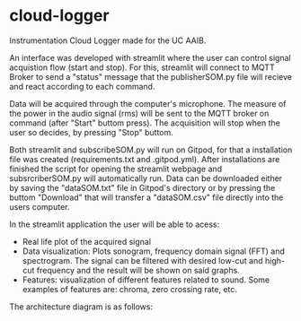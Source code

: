 # cloud-logger
Instrumentation Cloud Logger made for the UC AAIB. 

An interface was developed with streamlit where the user can control signal acquistion flow (start and stop). For this, streamlit will connect to MQTT Broker to send a "status" message that the publisherSOM.py file will recieve and react according to each command.

Data will be acquired through the computer's microphone. The measure of the power in the audio signal (rms) will be sent to the MQTT broker on command (after "Start" buttom press). The acquisition will stop when the user so decides, by pressing "Stop" buttom. 

Both streamlit and subscribeSOM.py will run on Gitpod, for that a installation file was created (requirements.txt and .gitpod.yml). After installations are finished the script for opening the streamlit webpage and subsrcriberSOM.py will automatically run. 
Data can be downloaded either by saving the "dataSOM.txt" file in Gitpod's directory or by pressing the buttom "Download" that will transfer a "dataSOM.csv" file directly into the users computer. 

In the streamlit application the user will be able to acess:
- Real life plot of the acquired signal
- Data visualization: Plots sonogram, frequency domain signal (FFT) and spectrogram. The signal can be filtered with desired low-cut and high-cut frequency and the result will be shown on said graphs.
- Features: visualization of different features related to sound. Some examples of features are: chroma, zero crossing rate, etc.

The architecture diagram is as follows:
